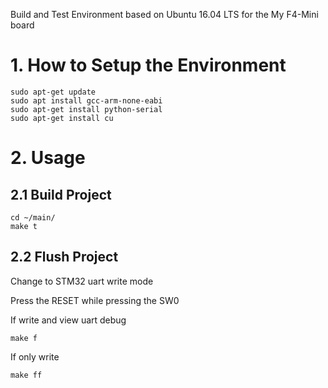 Build and Test Environment based on Ubuntu 16.04 LTS for the My F4-Mini board

# 1. How to Setup the Environment
	sudo apt-get update
	sudo apt install gcc-arm-none-eabi
	sudo apt-get install python-serial
	sudo apt-get install cu
# 2. Usage
## 2.1 Build Project
	cd ~/main/
	make t
## 2.2 Flush Project
Change to STM32 uart write mode

Press the RESET while pressing the SW0

If write and view uart debug

	make f

If only write

	make ff

